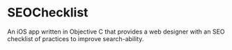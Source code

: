 # SEOChecklist
An iOS app written in Objective C that provides a web designer with an SEO checklist of practices to improve search-ability.
